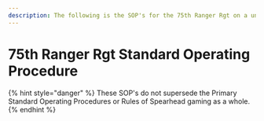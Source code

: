 ```yaml
---
description: The following is the SOP's for the 75th Ranger Rgt on a unit level.
---
```


# 75th Ranger Rgt Standard Operating Procedure

{% hint style="danger" %}
These SOP's do not supersede the Primary Standard Operating Procedures or Rules of Spearhead gaming as a whole.
{% endhint %}

